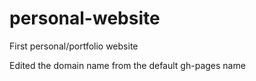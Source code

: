 # personal-website
First personal/portfolio website 

<p>
Edited the domain name from the default gh-pages name
</p>
